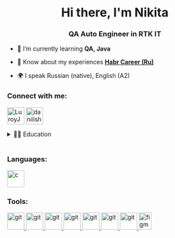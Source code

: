 <h1 align="center">Hi there, I'm Nikita</h1>
<h3 align="center">QA Auto Engineer in RTK IT</h3>

<!-- [![codewars](https://www.codewars.com/users/{username}/badges/small)](https://www.codewars.com/users/{username})  --> 


- 🌱 I’m currently learning **QA, Java**

<!-- - 📫 How to reach me **{email}** -->

- 📄 Know about my experiences [**Habr Career (Ru)**](https://career.habr.com/luroy)

- 🌍 I speak Russian (native), English (A2)

### Connect with me:
<p align="left">
<a href="https://t.me/LuStarkov" target="blank"><img align="center" src="https://raw.githubusercontent.com/daniilshat/daniilshat/2d7eafe5250314b3d422c86b35de062e0f1f5178/icons/Telegram.svg" alt="LuroyJenkins" height="40" width="40" /></a>
<a href="https://vk.com/lustarkov" target="blank"><img align="center" src="https://raw.githubusercontent.com/daniilshat/daniilshat/2d7eafe5250314b3d422c86b35de062e0f1f5178/icons/vk.svg" alt="daniilshat" height="40" width="40" /></a>

<!-- Education section -->
<details>	
  <summary>👨‍🎓 Education</summary>
  <br>
  <table width="100%" border='0'>
    <tr>
        <td width="30%" align="center" valign="center">
            <img src="images/logo/ssu.png">
            </td>
            <td valign="middle">Perm National Research Polytechnic University.
            </br>Computer science and Engineering
            </br><a target="_blank" href="https://pstu.ru/en/">PSTU.RU</a>.
    </td>
</tr>
<tr>
    <td width="30%" valign="center">
        <img src="images/logo/JB.png">
        </td>
        <td valign="middle">𝙋𝙧𝙤𝙟𝙚𝙘𝙩-𝙗𝙖𝙨𝙚𝙙 𝙊𝙣𝙡𝙞𝙣𝙚 𝙇𝙚𝙖𝙧𝙣𝙞𝙣𝙜 𝙋𝙡𝙖𝙩𝙛𝙤𝙧𝙢.
          </br><a target="_blank" href="https://hyperskill.org/">HYPERSKILL.ORG</a>. My profile:
            <a href="https://hyperskill.org/profile/181586533"><img width="48px" alt="JB" title="JB" src="images/logo/JB-small.png"/></a> 
</td>
<tr>
    <td width="30%" valign="center">
        <img src="images/logo/qa-guru.png">
        </td>
        <td valign="middle">𝙎𝙘𝙝𝙤𝙤𝙡 𝙤𝙛 𝘼𝙪𝙩𝙤𝙢𝙖𝙩𝙞𝙤𝙣 𝙏𝙚𝙨𝙩𝙞𝙣𝙜 𝙀𝙣𝙜𝙞𝙣𝙚𝙚𝙧𝙨.
            </br><a target="_blank" href="https://qa.guru">QA.GURU</a>. 
        </td>
    </tr>
</tr>
</table>
</br>
  </details>
<br> 

### Languages:
<p align="left"> 
<a href="https://www.cprogramming.com/" target="_blank" rel="noreferrer"> <img src="https://raw.githubusercontent.com/daniilshat/daniilshat/2d7eafe5250314b3d422c86b35de062e0f1f5178/icons/C.svg" alt="c" width="40" height="40"/> </a>
</p>

### Tools:
<p align="left"> 
<a href="https://git-scm.com/" target="_blank" rel="noreferrer"> <img src="https://raw.githubusercontent.com/daniilshat/daniilshat/2d7eafe5250314b3d422c86b35de062e0f1f5178/icons/git.svg" alt="git" width="40" height="40"/> </a> 
<a href="https://www.jetbrains.com/pycharm/" target="_blank" rel="noreferrer"> <img src="https://raw.githubusercontent.com/daniilshat/daniilshat/2583381c09497c680369e95dce7e029d93484d94/icons/PyCharm.svg" alt="git" width="40" height="40"/> </a> 
<a href="https://www.jetbrains.com/clion/" target="_blank" rel="noreferrer"> <img src="https://raw.githubusercontent.com/daniilshat/daniilshat/2583381c09497c680369e95dce7e029d93484d94/icons/clion.svg" alt="git" width="40" height="40"/> </a> 
<a href="https://www.jetbrains.com/webstorm/" target="_blank" rel="noreferrer"> <img src="https://raw.githubusercontent.com/daniilshat/daniilshat/2583381c09497c680369e95dce7e029d93484d94/icons/WebStorm.svg" alt="git" width="40" height="40"/> </a> 
<a href="https://code.visualstudio.com/" target="_blank" rel="noreferrer"> <img src="https://raw.githubusercontent.com/daniilshat/daniilshat/2583381c09497c680369e95dce7e029d93484d94/icons/VS-code.svg" alt="git" width="40" height="40"/> </a> 
<a href="https://jupyter.org/" target="_blank" rel="noreferrer"> <img src="https://raw.githubusercontent.com/daniilshat/daniilshat/2583381c09497c680369e95dce7e029d93484d94/icons/Jupyter.svg" alt="git" width="40" height="40"/> </a> 
<a href="https://www.gitkraken.com/" target="_blank" rel="noreferrer"> <img src="https://raw.githubusercontent.com/daniilshat/daniilshat/2583381c09497c680369e95dce7e029d93484d94/icons/gitkraken.svg" alt="git" width="40" height="40"/> </a> 
<a href="https://www.figma.com/" target="_blank" rel="noreferrer"> <img src="https://raw.githubusercontent.com/daniilshat/daniilshat/2d7eafe5250314b3d422c86b35de062e0f1f5178/icons/figma.svg" alt="figma" width="30" height="40"/> </a> 
</p>


